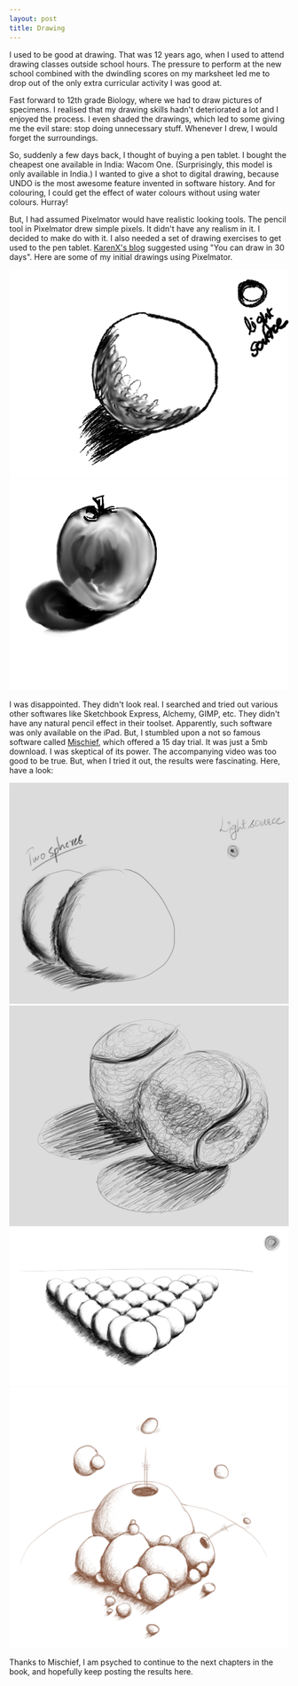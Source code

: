```yaml
---
layout: post
title: Drawing
---
```


I used to be good at drawing. That was 12 years ago, when I used to attend drawing classes outside school hours. The pressure to perform at the new school combined with the dwindling scores on my marksheet led me to drop out of the only extra curricular activity I was good at. 

Fast forward to 12th grade Biology, where we had to draw pictures of specimens. I realised that my drawing skills hadn't deteriorated a lot and I enjoyed the process. I even shaded the drawings, which led to some giving me the evil stare: stop doing unnecessary stuff. Whenever I drew, I would forget the surroundings.

So, suddenly a few days back, I thought of buying a pen tablet. I bought the cheapest one available in India: Wacom One. (Surprisingly, this model is only available in India.) I wanted to give a shot to digital drawing, because UNDO is the most awesome feature invented in software history. And for colouring, I could get the effect of water colours without using water colours. Hurray!

But, I had assumed Pixelmator would have realistic looking tools. The pencil tool in Pixelmator drew simple pixels. It didn't have any realism in it. I decided to make do with it. I also needed a set of drawing exercises to get used to the pen tablet. [KarenX's blog](http://www.karenx.com/blog/how-to-become-a-designer-without-going-to-design-school/) suggested using "You can draw in 30 days". Here are some of my initial drawings using Pixelmator.

<div class="row">
	<div class="col-sm-6">
		<a href="/assets/images/drawings/sphere.png" target="_blank">
			<img src="/assets/images/drawings/sphere.png" class="img-responsive"></a>
	</div>
	<div class="col-sm-6">
		<a href="/assets/images/drawings/apple-2.png" target="_blank">
			<img src="/assets/images/drawings/apple-2.png" class="img-responsive"></a>
	</div>
</div>

I was disappointed. They didn't look real. I searched and tried out various other softwares like Sketchbook Express, Alchemy, GIMP, etc. They didn't have any natural pencil effect in their toolset. Apparently, such software was only available on the iPad. But, I stumbled upon a not so famous software called [Mischief]((http://www.madewithmischief.com/)), which offered a 15 day trial. It was just a 5mb download. I was skeptical of its power. The accompanying video was too good to be true. But, when I tried it out, the results were fascinating. Here, have a look:

<div class="row">
	<div class="col-sm-6">
		<a href="/assets/images/drawings/two-spheres.jpg" target="_blank">
			<img src="/assets/images/drawings/two-spheres.jpg" class="img-responsive"></a>
	</div>
	<div class="col-sm-6">
		<a href="/assets/images/drawings/two-tennis-balls.jpg" target="_blank">
			<img src="/assets/images/drawings/two-tennis-balls.jpg" class="img-responsive"></a>
	</div>
</div>

<div class="row">
	<div class="col-sm-6">
		<a href="/assets/images/drawings/multiple-spheres-2.jpg" target="_blank">
			<img src="/assets/images/drawings/multiple-spheres-2.jpg" class="img-responsive"></a>
	</div>
	<div class="col-sm-6">
		<a href="/assets/images/drawings/rock-world.jpg" target="_blank">
			<img src="/assets/images/drawings/rock-world.jpg" class="img-responsive"></a>
	</div>
</div>

Thanks to Mischief, I am psyched to continue to the next chapters in the book, and hopefully keep posting the results here.

